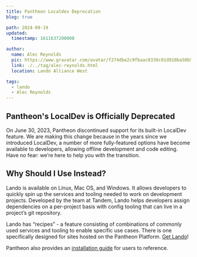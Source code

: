 ```yaml
---
title: Pantheon Localdev Deprecation
blog: true

path: 2024-09-19
updated:
  timestamp: 1611637200000

author:
  name: Alec Reynolds
  pic: https://www.gravatar.com/avatar/f274dbe2c9fbaac8339c01d918ba50b5
  link: ./../tag/alec-reynolds.html
  location: Lando Alliance West

tags:
  - lando
  - Alec Reynolds
---
```


## Pantheon's LocalDev is Officially Deprecated

On June 30, 2023, Pantheon discontinued support for its built-in LocalDev feature. We are making this change because in the years since we introduced LocalDev, a number of more fully-featured options have become available to developers, allowing offline development and code editing. Have no fear: we’re here to help you with the transition.


## Why Should I Use Instead?

Lando is available on Linux, Mac OS, and Windows. It allows developers to quickly spin up the services and tooling needed to work on development projects. Developed by the team at Tandem, Lando helps developers assign dependencies on a per-project basis with config tooling that can live in a project’s git repository. 

Lando has “recipes” - a feature consisting of combinations of commonly used services and tooling to enable specific use cases. There is one specifically designed for sites hosted on the Pantheon Platform. [Get Lando](https://lando.dev/download/)!

Pantheon also provides an [installation guide](https://docs.pantheon.io/guides/local-development/lando-wordpress) for users to reference. 
